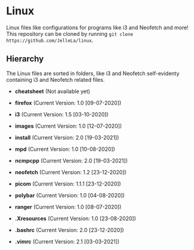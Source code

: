# Linux
Linux files like configurations for programs like i3 and Neofetch and more! This repository can be cloned by running `git clone https://github.com/JelleLa/linux`.

## Hierarchy
The Linux files are sorted in folders, like i3 and Neofetch self-evidenty containing i3 and Neofetch related files.
* **cheatsheet** (Not available yet)

* **firefox** (Current Version: 1.0 [09-07-2020])

* **i3** (Current Version: 1.5 [03-10-2020])

* **images** (Current Version: 1.0 [12-07-2020])

* **install** (Current Version: 2.0 [19-03-2021])

* **mpd** (Current Version: 1.0 [10-08-2020])

* **ncmpcpp** (Current Version: 2.0 [19-03-2021])

* **neofetch** (Current Version: 1.2 [23-12-2020])

* **picom** (Current Version: 1.1.1 [23-12-2020])

* **polybar** (Current Version: 1.0 [04-08-2020])

* **ranger** (Current Version: 1.0 [08-07-2020])

* **.Xresources** (Current Version: 1.0 [23-08-2020])

* **.bashrc** (Current Version: 2.0 [23-12-2020])

* **.vimrc** (Current Version: 2.1 [03-03-2021])


